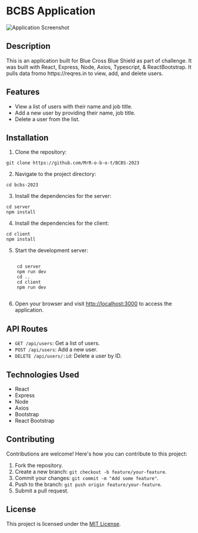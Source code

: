 <!DOCTYPE html>
<html lang="en">
<head>
</head>
<body>
  <h1>BCBS Application</h1>

  <p>
    <img src="https://your-image-url.com" alt="Application Screenshot">
  </p>

  <h2>Description</h2>

  <p>
    This is an application built for Blue Cross Blue Shield as part of challenge. It was built with React, Express, Node, Axios, Typescript, & ReactBootstrap. It pulls data fromo https://reqres.in to view, add, and delete users.
  </p>

  <h2>Features</h2>

  <ul>
    <li>View a list of users with their name and job title.</li>
    <li>Add a new user by providing their name, job title.</li>
    <li>Delete a user from the list.</li>
  </ul>

  <h2>Installation</h2>

  <ol>
    <li>Clone the repository:</li>
  </ol>

  <pre><code>git clone https://github.com/MrR-o-b-o-t/BCBS-2023</code></pre>

  <ol start="2">
    <li>Navigate to the project directory:</li>
  </ol>

  <pre><code>cd bcbs-2023</code></pre>

  <ol start="3">
    <li>Install the dependencies for the server:</li>
  </ol>

  <pre><code>cd server
npm install</code></pre>

  <ol start="4">
    <li>Install the dependencies for the client:</li>
  </ol>

  <pre><code>cd client
npm install</code></pre>

  <ol start="5">
    <li>Start the development server:</li>
  </ol>

  <pre><code>
    cd server 
    npm run dev
    cd ..
    cd client
    npm run dev
  </code></pre>

  <ol start="6">
    <li>Open your browser and visit <a href="http://localhost:3000">http://localhost:3000</a> to access the application.</li>
  </ol>

  <h2>API Routes</h2>

  <ul>
    <li><code>GET /api/users</code>: Get a list of users.</li>
    <li><code>POST /api/users</code>: Add a new user.</li>
    <li><code>DELETE /api/users/:id</code>: Delete a user by ID.</li>
  </ul>

  <h2>Technologies Used</h2>

  <ul>
    <li>React</li>
    <li>Express</li>
    <li>Node</li>
    <li>Axios</li>
    <li>Bootstrap</li>
    <li>React Bootstrap</li>
  </ul>

  <h2>Contributing</h2>

  <p>Contributions are welcome! Here's how you can contribute to this project:</p>

  <ol>
    <li>Fork the repository.</li>
    <li>Create a new branch: <code>git checkout -b feature/your-feature</code>.</li>
    <li>Commit your changes: <code>git commit -m "Add some feature"</code>.</li>
    <li>Push to the branch: <code>git push origin feature/your-feature</code>.</li>
    <li>Submit a pull request.</li>
  </ol>

  <h2>License</h2>

  <p>This project is licensed under the <a href="LICENSE">MIT License</a>.</p>
</body>
</html>
